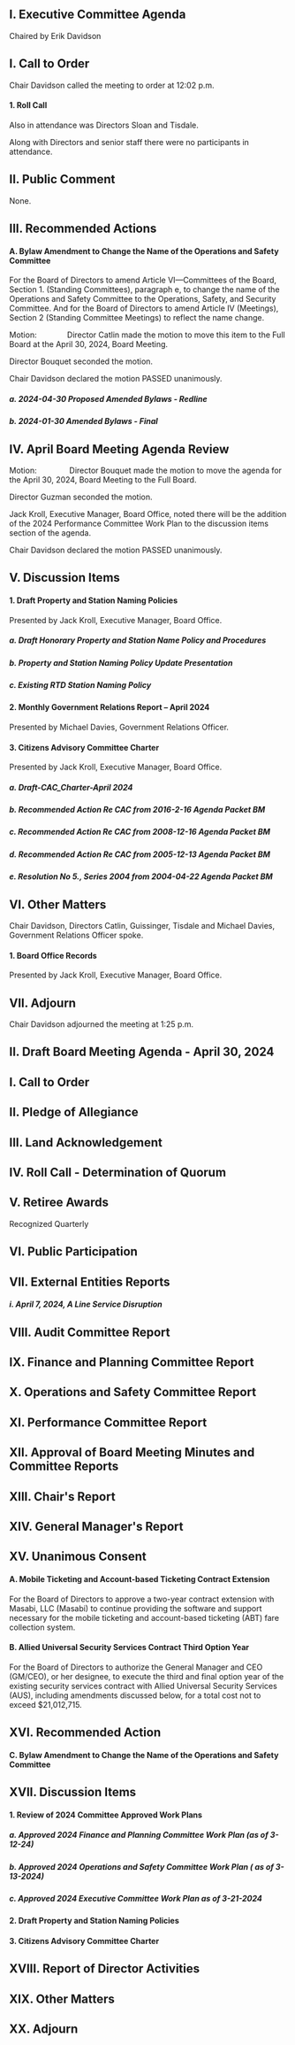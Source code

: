 ## I. Executive Committee Agenda

Chaired by Erik Davidson

## I. Call to Order

Chair Davidson called the meeting to order at 12:02 p.m.

#### 1. Roll Call

Also in attendance was Directors Sloan and Tisdale.

Along with Directors and senior staff there were no participants in attendance.

## II. Public Comment

None.

## III. Recommended Actions

#### A. Bylaw Amendment to Change the Name of the Operations and Safety Committee

For the Board of Directors to amend Article VI—Committees of the Board, Section 1. (Standing Committees), paragraph e, to change the name of the Operations and Safety Committee to the Operations, Safety, and Security Committee. And for the Board of Directors to amend Article IV (Meetings), Section 2 (Standing Committee Meetings) to reflect the name change.

Motion:              Director Catlin made the motion to move this item to the Full Board at the April 30, 2024, Board Meeting.

Director Bouquet seconded the motion.

Chair Davidson declared the motion PASSED unanimously.

##### a. 2024-04-30 Proposed Amended Bylaws - Redline

##### b. 2024-01-30 Amended Bylaws - Final

## IV. April Board Meeting Agenda Review

Motion:               Director Bouquet made the motion to move the agenda for the April 30, 2024, Board Meeting to the Full Board.

Director Guzman seconded the motion.

Jack Kroll, Executive Manager, Board Office, noted there will be the addition of the 2024 Performance Committee Work Plan to the discussion items section of the agenda.

Chair Davidson declared the motion PASSED unanimously.

## V. Discussion Items

#### 1. Draft Property and Station Naming Policies

Presented by Jack Kroll, Executive Manager, Board Office.

##### a. Draft Honorary Property and Station Name Policy and Procedures

##### b. Property and Station Naming Policy Update Presentation

##### c. Existing RTD Station Naming Policy

#### 2. Monthly Government Relations Report – April 2024

Presented by Michael Davies, Government Relations Officer.

#### 3. Citizens Advisory Committee Charter

Presented by Jack Kroll, Executive Manager, Board Office.

##### a. Draft-CAC_Charter-April 2024

##### b. Recommended Action Re CAC from 2016-2-16 Agenda Packet BM

##### c. Recommended Action Re CAC from 2008-12-16 Agenda Packet BM

##### d. Recommended Action Re CAC from 2005-12-13 Agenda Packet BM

##### e. Resolution No 5., Series 2004 from 2004-04-22 Agenda Packet BM

## VI. Other Matters

Chair Davidson, Directors Catlin, Guissinger, Tisdale and Michael Davies, Government Relations Officer spoke.

#### 1. Board Office Records

Presented by Jack Kroll, Executive Manager, Board Office.

## VII. Adjourn

Chair Davidson adjourned the meeting at 1:25 p.m.

## II. Draft Board Meeting Agenda - April 30, 2024

## I. Call to Order

## II. Pledge of Allegiance

## III. Land Acknowledgement

## IV. Roll Call - Determination of Quorum

## V. Retiree Awards

Recognized Quarterly

## VI. Public Participation

## VII. External Entities Reports

##### i. April 7, 2024, A Line Service Disruption

## VIII. Audit Committee Report

## IX. Finance and Planning Committee Report

## X. Operations and Safety Committee Report

## XI. Performance Committee Report

## XII. Approval of Board Meeting Minutes and Committee Reports

## XIII. Chair's Report

## XIV. General Manager's Report

## XV. Unanimous Consent

#### A. Mobile Ticketing and Account-based Ticketing Contract Extension

For the Board of Directors to approve a two-year contract extension with Masabi, LLC (Masabi) to continue providing the software and support necessary for the mobile ticketing and account-based ticketing (ABT) fare collection system.

#### B. Allied Universal Security Services Contract Third Option Year

For the Board of Directors to authorize the General Manager and CEO (GM/CEO), or her designee, to execute the third and final option year of the existing security services contract with Allied Universal Security Services (AUS), including amendments discussed below, for a total cost not to exceed $21,012,715.

## XVI. Recommended Action

#### C. Bylaw Amendment to Change the Name of the Operations and Safety Committee

## XVII. Discussion Items

#### 1. Review of 2024 Committee Approved Work Plans

##### a. Approved 2024 Finance and Planning Committee Work Plan (as of 3-12-24)

##### b. Approved 2024 Operations and Safety Committee Work Plan ( as of 3-13-2024)

##### c. Approved 2024 Executive Committee Work Plan as of 3-21-2024

#### 2. Draft Property and Station Naming Policies

#### 3. Citizens Advisory Committee Charter

## XVIII. Report of Director Activities

## XIX. Other Matters

## XX. Adjourn